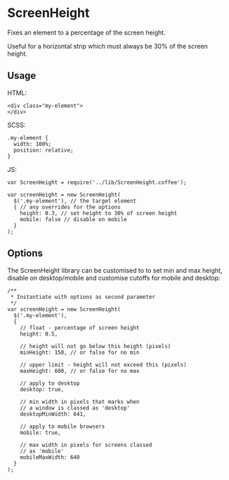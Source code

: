 # ScreenHeight

Fixes an element to a percentage of the
screen height.

Useful for a horizontal strip which must always
be 30% of the screen height.


## Usage

HTML:

    <div class="my-element">
    </div>


SCSS:

    .my-element {
      width: 100%;
      position: relative;
    }


JS:

    var ScreenHeight = require('../lib/ScreenHeight.coffee');

    var screenHeight = new ScreenHeight(
      $('.my-element'), // the target element
      { // any overrides for the options
        height: 0.3, // set height to 30% of screen height
        mobile: false // disable on mobile
      }
    );


## Options

The ScreenHeight library can be customised to
to set min and max height, disable on desktop/mobile
and customise cutoffs for mobile and desktop:


    /**
     * Instantiate with options as second parameter
     */
    var screenHeight = new ScreenHeight(
      $('.my-element'),
      {
        // float - percentage of screen height
        height: 0.5,

        // height will not go below this height (pixels)
        minHeight: 150, // or false for no min

        // upper limit - height will not exceed this (pixels)
        maxHeight: 600, // or false for no max

        // apply to desktop
        desktop: true,

        // min width in pixels that marks when
        // a window is classed as 'desktop'
        desktopMinWidth: 641,

        // apply to mobile browsers
        mobile: true,

        // max width in pixels for screens classed
        // as 'mobile'
        mobileMaxWidth: 640
      }
    );
